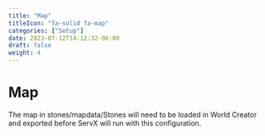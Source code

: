 ```yaml
---
title: "Map"
titleIcon: "fa-solid fa-map"
categories: ["Setup"]
date: 2023-07-12T14:12:32-06:00
draft: false
weight: 4
---
```


# Map

The map in stones/mapdata/Stones will need to be loaded in World Creator and exported before ServX will run with this configuration.